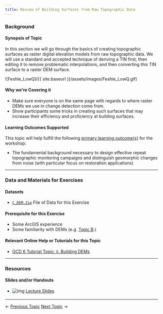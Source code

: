 ```yaml
---
title: Review of Building Surfaces from Raw Topographic Data
---
```


### Background

#### Synopsis of Topic

In this section we will go through the basics of creating topographic surfaces as raster digital elevation models from raw topographic data. We will use a standard and accepted technique of deriving a TIN first, then editing it to remove problematic interpolations, and then converting this TIN surface to a raster DEM surface.

![Feshie_LowQ]({{ site.baseurl }}/assets/images/Feshie_LowQ.gif)

#### Why we're Covering it

- Make sure everyone is on the same page with regards to where raster DEMs we use in change detection come from.
- Show participants some tricks in creating such surfaces that may increase their efficiency and proficiency at building surfaces.

#### Learning Outcomes Supported

This topic will help fulfill the following [primary learning outcome(s)](http://gcdworkshop.joewheaton.org/syllabus/primary-learning-outcomes) for the workshop:

- The fundamental background necessary to design effective repeat topographic monitoring campaigns and distinguish geomorphic changes from noise (with particular focus on restoration applications)

------

### Data and Materials for Exercises

#### Datasets

- [`C_DEM.Zip`](http://etal.usu.edu/GCD/Workshop/2014_ANZGG/Excercises/C_DEM.zip) File of Data for this Exercise 

#### Prerequisite for this Exercise

- Some ArcGIS experience
- Some familiarity with DEMs (e.g. [Topic B](http://gcdworkshop.joewheaton.org/workshop-topics/versions/3-day-workshop/1-Principles/b-review-of-topographic-data-sources-surveys).)

#### Relevant Online Help or Tutorials for this Topic

- [GCD 6 Tutorial Topic: ii. Building DEMs](http://gcd6help.joewheaton.org/tutorials--how-to/ii-building-dems)

------

### Resources

#### Slides and/or Handouts

- ![img](http://gcdworkshop.joewheaton.org/_/rsrc/1417218393486/workshop-topics/versions/3-day-workshop/1-Principles/c-review-of-building-surfaces-from-raw-data/pdfIcon.png)  [Lecture Slides](http://etal.usu.edu/GCD/Workshop/2014_ANZGG/C_DEM_Excercises.pdf)  

#### 

------

← [Previous Topic](http://gcdworkshop.joewheaton.org/workshop-topics/versions/2-day-workshop/anzgg-workshop-topics/1-surveying-principles-change-detection/b-review-of-topographic-data-sources-surveys)            [Next Topic](http://gcdworkshop.joewheaton.org/workshop-topics/versions/2-day-workshop/anzgg-workshop-topics/1-surveying-principles-change-detection/d-essential-best-practices-to-support-change-detection) →